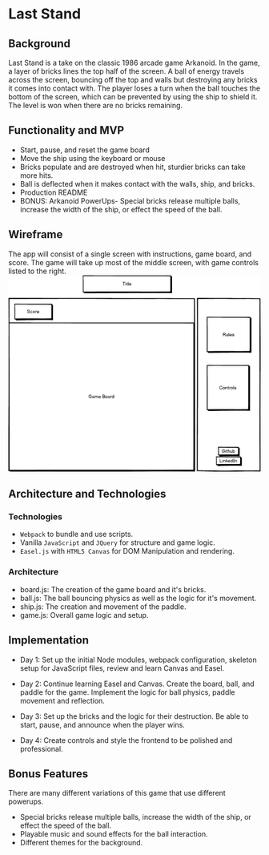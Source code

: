 # Last Stand

## Background
Last Stand is a take on the classic 1986 arcade game Arkanoid. In the game, a layer of bricks lines the top half of the screen. A ball of energy travels across the screen, bouncing off the top and walls but destroying any bricks it comes into contact with. The player loses a turn when the ball touches the bottom of the screen, which can be prevented by using the ship to shield it. The level is won when there are no bricks remaining.

## Functionality and MVP
- Start, pause, and reset the game board
- Move the ship using the keyboard or mouse
- Bricks populate and are destroyed when hit, sturdier bricks can take more hits.
- Ball is deflected when it makes contact with the walls, ship, and bricks.
- Production README
- BONUS: Arkanoid PowerUps- Special bricks release multiple balls, increase the width of the ship, or effect the speed of the ball.

## Wireframe
The app will consist of a single screen with instructions, game board, and score. The game will take up most of the middle screen, with game controls listed to the right.
![Wireframes](./LastStand.png)

## Architecture and Technologies

### Technologies
- `Webpack` to bundle and use scripts.
- Vanilla `JavaScript` and `JQuery` for structure and game logic.
- `Easel.js` with `HTML5 Canvas` for DOM Manipulation and rendering.

### Architecture
- board.js: The creation of the game board and it's bricks.
- ball.js: The ball bouncing physics as well as the logic for it's movement.
- ship.js: The creation and movement of the paddle.
- game.js: Overall game logic and setup.

## Implementation

- Day 1: Set up the initial Node modules, webpack configuration, skeleton setup for JavaScript files, review and learn Canvas and Easel.

- Day 2: Continue learning Easel and Canvas. Create the board, ball, and paddle for the game. Implement the logic for ball physics, paddle movement and reflection.

- Day 3: Set up the bricks and the logic for their destruction. Be able to start, pause, and announce when the player wins.

- Day 4: Create controls and style the frontend to be polished and professional.

## Bonus Features
There are many different variations of this game that use different powerups.
- Special bricks release multiple balls, increase the width of the ship, or effect the speed of the ball.
- Playable music and sound effects for the ball interaction.
- Different themes for the background.
